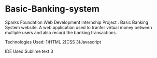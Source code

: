 # Basic-Banking-system
Sparks Foundation Web Development Internship Project : Basic Banking System website. A web application used to tranfer virtual money between multiple users and also record the banking transactions.

Technologies Used: 1)HTML 2)CSS 3)Javascript

IDE Used:Sublime text 3

